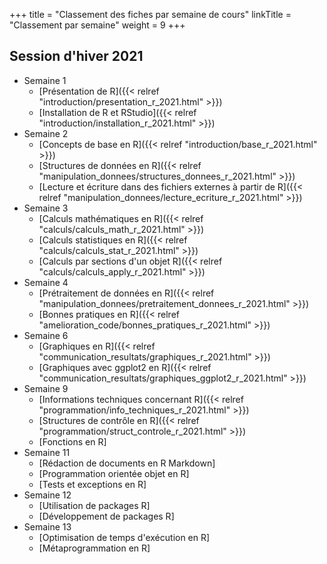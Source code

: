 +++
title = "Classement des fiches par semaine de cours"
linkTitle = "Classement par semaine"
weight = 9
+++

## Session d'hiver 2021

* Semaine 1
    * [Présentation de R]({{< relref "introduction/presentation_r_2021.html" >}})
    * [Installation de R et RStudio]({{< relref "introduction/installation_r_2021.html" >}})
* Semaine 2
    * [Concepts de base en R]({{< relref "introduction/base_r_2021.html" >}})
    * [Structures de données en R]({{< relref "manipulation_donnees/structures_donnees_r_2021.html" >}})
    * [Lecture et écriture dans des fichiers externes à partir de R]({{< relref "manipulation_donnees/lecture_ecriture_r_2021.html" >}})
* Semaine 3
    * [Calculs mathématiques en R]({{< relref "calculs/calculs_math_r_2021.html" >}})
    * [Calculs statistiques en R]({{< relref "calculs/calculs_stat_r_2021.html" >}})
    * [Calculs par sections d'un objet R]({{< relref "calculs/calculs_apply_r_2021.html" >}})
* Semaine 4
    * [Prétraitement de données en R]({{< relref "manipulation_donnees/pretraitement_donnees_r_2021.html" >}})
    * [Bonnes pratiques en R]({{< relref "amelioration_code/bonnes_pratiques_r_2021.html" >}})
* Semaine 6
    * [Graphiques en R]({{< relref "communication_resultats/graphiques_r_2021.html" >}})
    * [Graphiques avec ggplot2 en R]({{< relref "communication_resultats/graphiques_ggplot2_r_2021.html" >}})
* Semaine 9
    * [Informations techniques concernant R]({{< relref "programmation/info_techniques_r_2021.html" >}})
    * [Structures de contrôle en R]({{< relref "programmation/struct_controle_r_2021.html" >}})
    * [Fonctions en R]
* Semaine 11
    * [Rédaction de documents en R Markdown]
    * [Programmation orientée objet en R]
    * [Tests et exceptions en R]
* Semaine 12
    * [Utilisation de packages R]
    * [Développement de packages R]
* Semaine 13
    * [Optimisation de temps d'exécution en R]
    * [Métaprogrammation en R]

    